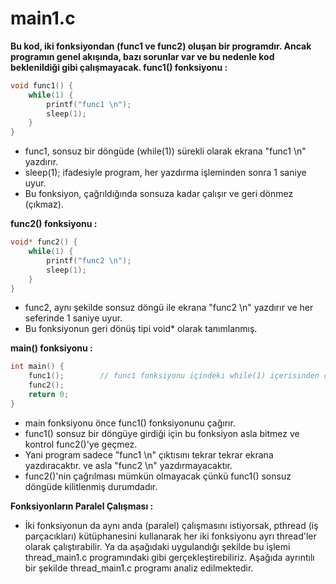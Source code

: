 # main1.c
**Bu kod, iki fonksiyondan (func1 ve func2) oluşan bir programdır. Ancak programın genel akışında, bazı sorunlar var ve bu nedenle kod beklenildiği gibi çalışmayacak.
func1() fonksiyonu :** 
```c
void func1() {
    while(1) {
        printf("func1 \n");
        sleep(1);
    }
}
```
* func1, sonsuz bir döngüde (while(1)) sürekli olarak ekrana "func1 \n" yazdırır.
* sleep(1); ifadesiyle program, her yazdırma işleminden sonra 1 saniye uyur.
* Bu fonksiyon, çağrıldığında sonsuza kadar çalışır ve geri dönmez (çıkmaz).

**func2() fonksiyonu :**
```c
void* func2() {
    while(1) {
        printf("func2 \n");
        sleep(1);
    }
}
```

* func2, aynı şekilde sonsuz döngü ile ekrana "func2 \n" yazdırır ve her seferinde 1 saniye uyur.
* Bu fonksiyonun geri dönüş tipi void* olarak tanımlanmış.

**main() fonksiyonu :**
```c
int main() {
    func1();        // func1 fonksiyonu içindeki while(1) içerisinden çıkamaz sadece ekrana func1 yazar.
    func2();
    return 0;
}
```

* main fonksiyonu önce func1() fonksiyonunu çağırır.
* func1() sonsuz bir döngüye girdiği için bu fonksiyon asla bitmez ve kontrol func2()'ye geçmez.
* Yani program sadece "func1 \n" çıktısını tekrar tekrar ekrana yazdıracaktır. ve asla "func2 \n" yazdırmayacaktır.
* func2()'nin çağrılması mümkün olmayacak çünkü func1() sonsuz döngüde kilitlenmiş durumdadır.

**Fonksiyonların Paralel Çalışması :**

* İki fonksiyonun da aynı anda (paralel) çalışmasını istiyorsak, pthread (iş parçacıkları) kütüphanesini kullanarak her iki fonksiyonu ayrı thread'ler olarak çalıştırabilir. Ya da aşağıdaki uygulandığı şekilde bu işlemi thread_main1.c programındaki gibi gerçekleştirebiliriz. Aşağıda ayrıntılı bir şekilde thread_main1.c programı analiz edilmektedir.

     

